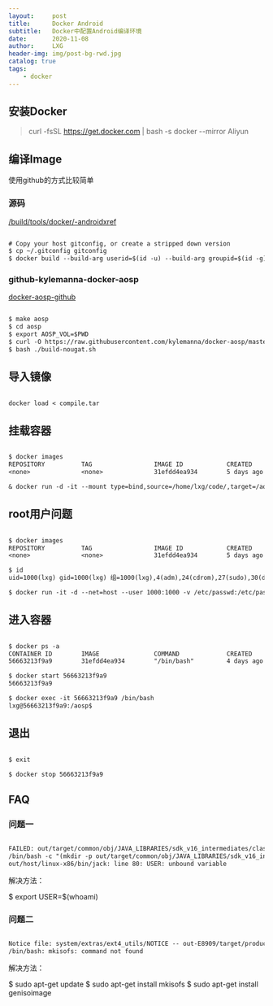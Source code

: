 ```yaml
---
layout:     post
title:      Docker Android
subtitle:   Docker中配置Android编译环境
date:       2020-11-08
author:     LXG
header-img: img/post-bg-rwd.jpg
catalog: true
tags:
    - docker
---
```


## 安装Docker

> curl -fsSL https://get.docker.com | bash -s docker --mirror Aliyun

## 编译Image

使用github的方式比较简单

### 源码

[/build/tools/docker/-androidxref](http://androidxref.com/9.0.0_r3/xref/build/tools/docker/)

```txt

# Copy your host gitconfig, or create a stripped down version
$ cp ~/.gitconfig gitconfig
$ docker build --build-arg userid=$(id -u) --build-arg groupid=$(id -g) --build-arg username=$(id -un) -t android-build-trusty .

```

### github-kylemanna-docker-aosp

[docker-aosp-github](https://github.com/kylemanna/docker-aosp)

```txt

$ make aosp
$ cd aosp
$ export AOSP_VOL=$PWD
$ curl -O https://raw.githubusercontent.com/kylemanna/docker-aosp/master/tests/build-nougat.sh
$ bash ./build-nougat.sh

```

## 导入镜像

```txt

docker load < compile.tar

```

## 挂载容器

```txt

$ docker images
REPOSITORY          TAG                 IMAGE ID            CREATED             SIZE
<none>              <none>              31efdd4ea934        5 days ago          1.1GB

& docker run -d -it --mount type=bind,source=/home/lxg/code/,target=/aosp/ 31efdd4ea934

```

## root用户问题


```txt

$ docker images
REPOSITORY          TAG                 IMAGE ID            CREATED             SIZE
<none>              <none>              31efdd4ea934        5 days ago          1.1GB

$ id
uid=1000(lxg) gid=1000(lxg) 组=1000(lxg),4(adm),24(cdrom),27(sudo),30(dip),46(plugdev),120(lpadmin),131(lxd),132(sambashare),998(docker)

$ docker run -it -d --net=host --user 1000:1000 -v /etc/passwd:/etc/passwd:ro -v /etc/shadow:/etc/shadow:ro -v /etc/group:/etc/group:ro --entrypoint=/bin/bash --mount type=bind,source=/home/lxg/code/,target=/aosp/ 31efdd4ea934

```

## 进入容器

```txt

$ docker ps -a
CONTAINER ID        IMAGE               COMMAND             CREATED             STATUS                     PORTS               NAMES
56663213f9a9        31efdd4ea934        "/bin/bash"         4 days ago          Exited (0) 2 minutes ago                       happy_brattain

$ docker start 56663213f9a9
56663213f9a9

$ docker exec -it 56663213f9a9 /bin/bash
lxg@56663213f9a9:/aosp$ 

```

## 退出

```txt

$ exit

$ docker stop 56663213f9a9

```

## FAQ

### 问题一

```txt

FAILED: out/target/common/obj/JAVA_LIBRARIES/sdk_v16_intermediates/classes.jack
/bin/bash -c "(mkdir -p out/target/common/obj/JAVA_LIBRARIES/sdk_v16_intermediates/classes.jack.tmpjill.res ) && (unzip -qo prebuilts/sdk/16/android.jar -d out/target/common/obj/JAVA_LIBRARIES/sdk_v16_intermediates/classes.jack.tmpjill.res ) && (find out/target/common/obj/JAVA_LIBRARIES/sdk_v16_intermediates/classes.jack.tmpjill.res -iname \"*.class\" -delete ) && (JACK_VERSION=4.31.CANDIDATE out/host/linux-x86/bin/jack @build/core/jack-default.args    -D jack.import.resource.policy=keep-first -D jack.import.type.policy=keep-first -D jack.android.min-api-level=16 --import prebuilts/sdk/16/android.jar --import-resource out/target/common/obj/JAVA_LIBRARIES/sdk_v16_intermediates/classes.jack.tmpjill.res --output-jack out/target/common/obj/JAVA_LIBRARIES/sdk_v16_intermediates/classes.jack ) && (rm -rf out/target/common/obj/JAVA_LIBRARIES/sdk_v16_intermediates/classes.jack.tmpjill.res )"
out/host/linux-x86/bin/jack: line 80: USER: unbound variable

```

解决方法：

$ export USER=$(whoami)

### 问题二

```txt

Notice file: system/extras/ext4_utils/NOTICE -- out-E8909/target/product/msm8909/obj/NOTICE_FILES/src//system/lib/libext4_utils_static.a.txt
/bin/bash: mkisofs: command not found

```

解决方法：

$ sudo apt-get update
$ sudo apt-get install mkisofs
$ sudo apt-get install genisoimage






